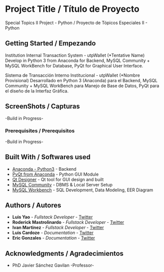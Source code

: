 # Project Title / Título de Proyecto

Special Topics II Project - Python / Proyecto de Tópicos Especiales II - Python 

## Getting Started / Empezando 

Institution Internal Transaction System  - utpWallet (*Tentative Name)
Develop in Python 3 from Anaconda for Backend, MySQL Community + MySQL WorkBench for Database, PyQt for Graphical User Interface.

Sistema de Transacción Interno Institucional - utpWallet (*Nombre Provisional)
Desarrollado en Python 3 (Anaconda) para el Backend, MySQL Community + MySQL WorkBench para Manejo de Base de Datos, PyQt para el diseño de la Interfaz Gráfica.

## ScreenShots / Capturas
<!-- ![Image](https://github.com/miguel3010/proyectoSimulacion/blob/master/Screenshot-2017-10-28%20Presentaci%C3%B3n.png) -->

<!-- ![Image](https://github.com/miguel3010/proyectoSimulacion/blob/master/Screenshot-2017-10-28%20Simulaci%C3%B3n.png) -->

<!-- ![Image](https://github.com/miguel3010/proyectoSimulacion/blob/master/Screenshot-2017-10-28%20Simulaci%C3%B3n2.png) -->

<!-- ![Image](https://github.com/miguel3010/proyectoSimulacion/blob/master/Screenshot-2017-10-28%20Estad%C3%ADsticas.png) -->

-Build in Progress-

### Prerequisites / Prerequisitos

-Build in Progress-

## Built With / Softwares used
* [Anaconda - Python3](https://www.anaconda.com/) - Backend
* [PyQt from Anaconda](https://riverbankcomputing.com/software/pyqt/intro/) - Python GUI Module
* [Qt Designer](https://riverbankcomputing.com/software/pyqt/intro/) - Qt tool for GUI design and built
* [MySQL Community](https://dev.mysql.com/downloads/mysql/) - DBMS & Local Server Setup
* [MySQL Workbench](https://dev.mysql.com/downloads/workbench/) - SQL Development, Data Modeling, EER Diagram

## Authors / Autores

* **Luis Yao** - *Fullstack Developer* - [Twitter](https://twitter.com/notLwiz) 
* **Roderick Mastrolinardo** - *Fullstack Developer* - [Twitter](https://twitter.com/RodMastro)
* **Ivan Martinez** - *Fullstack Developer* - [Twitter](https://twitter.com/notLwiz)
* **Luis Cardoze** - *Documentation* - [Twitter](https://twitter.com/notLwiz)
* **Eric Gonzales** - *Documentation* - [Twitter](https://twitter.com/notLwiz)

## Acknowledgments / Agradecimientos

* PhD Javier Sánchez Gavilan -Professor-